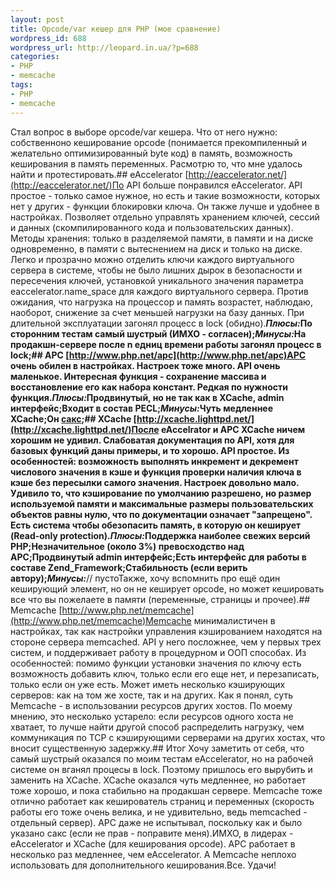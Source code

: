 ```yaml
---
layout: post
title: Opcode/var кешер для PHP (мое сравнение)
wordpress_id: 688
wordpress_url: http://leopard.in.ua/?p=688
categories:
- PHP
- memcache
tags:
- PHP
- memcache
---
```

Стал вопрос в выборе opcode/var кешера. Что от него нужно: собственноно кеширование opcode (понимается прекомпиленный и желательно оптимизированный byte код) в память, возможность кеширования в память переменных. Расмотрю то, что мне удалось найти и протестировать.## eAccelerator
[http://eaccelerator.net/](http://eaccelerator.net/)По API больше понравился eAccelerator. API простое - только самое нужное, но есть и такие возможности, которых нет у других - функции блокировки ключа. Он также лучше и удобнее в настройках. Позволяет отдельно управлять хранением ключей, сессий и данных (скомпилированного кода и пользовательских данных). Методы хранения: только в разделяемой памяти, в памяти и на диске одновременно, в памяти с вытеснением на диск и только на диске. Легко и прозрачно можно отделить ключи каждого виртуального сервера в системе, чтобы не было лишних дырок в безопасности и пересечения ключей, установкой уникального значения параметра eaccelerator.name_space для каждого виртуального сервера. Против ожидания, что нагрузка на процессор и память возрастет, наблюдаю, наоборот, снижение за счет меньшей нагрузки на базу данных. При длительной эксплуатации загонял процесс в lock (обидно).**_Плюсы:_**По сторонним тестам самый шустрый (ИМХО - согласен);**_Минусы:_**На продакшн-сервере после n едниц времени работы загонял процесс в lock;<!--more-->## APC
[http://www.php.net/apc](http://www.php.net/apc)APC очень обилен в настройках. Настроек тоже много. API очень маленькое. Интересная функция - сохранение массива и восстановление его как набора констант. Редкая по нужности функция.**_Плюсы:_**Продвинутый, но не так как в XCache, admin интерфейс;Входит в состав PECL;**_Минусы:_**Чуть медленнее XCache;Он [сакс](http://www.joomlaperformance.com/articles/performance/why_apc_sucks_and_should_be_pulled_from_pecl_53_14.html);## XCache
[http://xcache.lighttpd.net/](http://xcache.lighttpd.net/)После eAccelrator и APC XCache ничем хорошим не удивил. Слабоватая документация по API, хотя для базовых функций даны примеры, и то хорошо. API простое. Из особенностей: возможность выполнять инкремент и декремент числового значения в кэше и функция проверки наличия ключа в кэше без пересылки самого значения. Настроек довольно мало. Удивило то, что кэширование по умолчанию разрешено, но размер используемой памяти и максимальные размеры пользовательских объектов равны нулю, что по документации означает "запрещено". Есть система чтобы обезопасить память, в которую он кеширует (Read-only protection).**_Плюсы:_**Поддержка наиболее свежих версий PHP;Незначительное (около 3%) превосходство над APC;Продвинутый admin интерфейс;Есть интерфейс для работы в составе Zend_Framework;Стабильность (если верить автору);**_Минусы:_**// пустоТакже, хочу вспомнить про ещё один кеширующий элемент, но он не кеширует opcode, но может кешировать все что вы пожелаете в памяти (переменные, страницы и прочее).## Memcache
[http://www.php.net/memcache](http://www.php.net/memcache)Memcache минималистичен в настройках, так как настройки управления кэшированием находятся на стороне сервера memcached. API у него посложнее, чем у первых трех систем, и поддерживает работу в процедурном и ООП способах. Из особенностей: помимо функции установки значения по ключу есть возможность добавить ключ, только если его еще нет, и перезаписать, только если он уже есть. Может иметь несколько кэширующих серверов: как на том же хосте, так и на других. Как я понял, суть Memcache - в использовании ресурсов других хостов. По моему мнению, это несколько устарело: если ресурсов одного хоста не хватает, то лучше найти другой способ распределить нагрузку, чем коммуникация по TCP с кэширующими серверами на других хостах, что вносит существенную задержку.## Итог
Хочу заметить от себя, что самый шустрый оказался по моим тестам eAccelerator, но на рабочей системе он вганял процесы в lock. Поэтому пришлось его вырубить и заменить на <span id="post_p1"><span id="post_p2"><span id="post_p2_1"><span id="post_p2_2"><span id="post_p2_3"><span id="post_p2_4"><span id="post_p3"><span id="post_p4"><span id="post_p4_1"><span id="post_p4_2"><span id="post_p4_3">XCache</span></span></span></span></span></span></span></span></span></span></span>. <span id="post_p1"><span id="post_p2"><span id="post_p2_1"><span id="post_p2_2"><span id="post_p2_3"><span id="post_p2_4"><span id="post_p3"><span id="post_p4"><span id="post_p4_1"><span id="post_p4_2"><span id="post_p4_3">XCache</span></span></span></span></span></span></span></span></span></span></span> оказался чуть медленнее, но работает тоже хорошо, и пока стабильно на продакшан сервере. Memcache тоже отлично работает как кеширователь страниц и переменных (скорость работы его тоже очень велика, и не удивительно, ведь memcached - отдельный сервер). APC даже не испытывал, поскольку как и было указано сакс (если не прав - поправите меня).<span id="post_p1"><span id="post_p2"><span id="post_p2_1"><span id="post_p2_2"><span id="post_p2_3"><span id="post_p2_4"><span id="post_p3"><span id="post_p4"><span id="post_p4_1"><span id="post_p4_2"><span id="post_p4_3">ИМХО, в лидерах - eAccelerator и XCache (для кеширования </span></span></span></span></span></span></span></span></span></span></span>opcode<span id="post_p1"><span id="post_p2"><span id="post_p2_1"><span id="post_p2_2"><span id="post_p2_3"><span id="post_p2_4"><span id="post_p3"><span id="post_p4"><span id="post_p4_1"><span id="post_p4_2"><span id="post_p4_3">). APC работает в несколько раз медленнее, чем eAccelerator. А </span></span></span></span></span></span></span></span></span></span></span>Memcache неплохо использовать для дополнительного кеширования.Все. Удачи!
